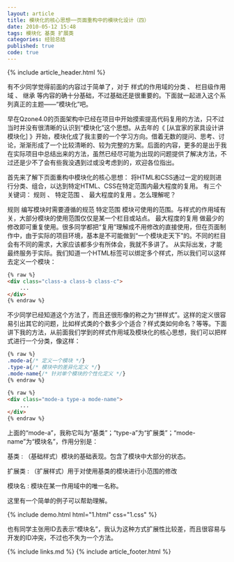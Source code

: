 ```yaml
---
layout: article
title: 模块化的核心思想──页面重构中的模块化设计（四）
date: 2010-05-12 15:48
tags: 模块化 基类 扩展类
categories: 经验总结
published: true
code: true
---
```


{% include article_header.html %}

有不少同学觉得前面的内容过于简单了，对于 样式的作用域的分类 、 栏目级作用域 、 继承 等内容的确十分基础，不过基础还是很重要的。下面就一起进入这个系列真正的主题——“模块化”吧。

早在Qzone4.0的页面架构中已经在项目中开始摸索提高代码复用的方法，只不过当时并没有很清晰的认识到“模块化”这个思想。从去年的《 [从宜家的家具设计讲模块化] 》开始，模块化成了我主要的一个学习方向。借着无数的提问、思考、讨论，渐渐形成了一个比较清晰的、较为完整的方案。后面的内容，更多的是出于我在实际项目中总结出来的方法，虽然已经尽可能为出现的问题提供了解决方法，不过还是少不了会有些我没遇到过或没考虑到的，欢迎各位指出。

首先来了解下页面重构中模块化的核心思想： 将HTML和CSS通过一定的规则进行分类、组合，以达到特定HTML、CSS在特定范围内最大程度的复用。 有三个关键词： 规则 、 特定范围 、 最大程度的复用 。怎么理解呢？

规则
编写模块时需要遵循的规范
特定范围
模块可使用的范围。与样式的作用域有关，大部分模块的使用范围仅仅是某一个栏目或站点。
最大程度的复用
做最少的修改即可重复使用。很多同学都把“复用”理解成不用修改的直接使用，但在页面制作中，由于实际的项目环境，基本是不可能做到“一个模块走天下”的。不同的栏目会有不同的需求，大家应该都多少有所体会，我就不多讲了。
从实际出发，才能最终服务于实际。我们知道一个HTML标签可以绑定多个样式，所以我们可以这样去定义一个模块：

```html
{% raw %}
<div class="class-a class-b class-c">
    ...
</div>
{% endraw %}
```

不少同学已经知道这个方法了，而且还很形像的称之为“拼样式”。这样的定义很容易引出其它的问题，比如样式类的个数多少个适合？样式类如何命名？等等。下面讲下我的方法，从前面我们学到的样式作用域及模块化的核心思想，我们可以把样式进行一个分类，像这样：

```css
{% raw %}
.mode-a{/* 定义一个模块 */}
.type-a{/* 模块中的差异化定义 */}
.mode-name{/* 针对单个模块的个性化定义 */}
{% endraw %}
```

```html
{% raw %}
<div class="mode-a type-a mode-name">
    ...
</div>
{% endraw %}
```

上面的“mode-a”，我称它叫为“基类”；“type-a”为“扩展类”；“mode-name”为“模块名”，作用分别是：

基类
: （基础样式）模块的基础表现。包含了模块中大部分的状态。

扩展类
: （扩展样式）用于对使用基类的模块进行小范围的修改

模块名
: 模块在某一作用域中的唯一名称。

这里有一个简单的例子可以帮助理解。

{% include demo.html html="1.html" css="1.css" %}

也有同学主张用ID去表示“模块名”，我认为这种方式扩展性比较差，而且很容易与开发的ID冲突，不过也不失为一个方法。

{% include links.md %}
{% include article_footer.html %}
